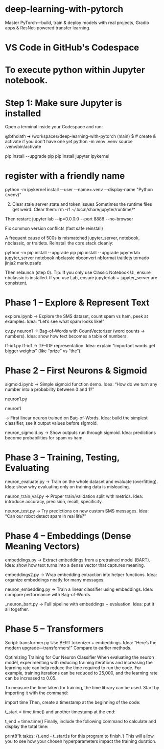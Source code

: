# deep-learning-with-pytorch
Master PyTorch—build, train &amp; deploy models with real projects, Gradio apps &amp; ResNet-powered transfer learning.


# VS Code in GitHub's Codespace
# To execute python within Jupyter notebook.
# Step 1: Make sure Jupyter is installed
Open a terminal inside your Codespace and run:

@btholath ➜ /workspaces/deep-learning-with-pytorch (main) $ # create & activate if you don't have one yet
python -m venv .venv
source .venv/bin/activate

pip install --upgrade pip
pip install jupyter ipykernel

# register with a friendly name
python -m ipykernel install --user --name=.venv --display-name "Python (.venv)"



2) Clear stale server state and token issues
Sometimes the runtime files get weird. Clear them:
rm -rf ~/.local/share/jupyter/runtime/*


Then restart:
jupyter lab --ip=0.0.0.0 --port 8888 --no-browser


Fix common version conflicts (fast safe reinstall)

A frequent cause of 500s is mismatched jupyter_server, notebook, nbclassic, or traitlets. Reinstall the core stack cleanly:

python -m pip install --upgrade pip
pip install --upgrade jupyterlab jupyter_server notebook nbclassic nbconvert nbformat traitlets tornado jinja2 markupsafe

Then relaunch (step 0).
Tip: If you only use Classic Notebook UI, ensure nbclassic is installed. If you use Lab, ensure jupyterlab + jupyter_server are consistent.




# Phase 1 – Explore & Represent Text

explore.ipynb → Explore the SMS dataset, count spam vs ham, peek at examples.
Idea: “Let’s see what spam looks like!”

cv.py neuron1  → Bag-of-Words with CountVectorizer (word counts → numbers).
Idea: show how text becomes a table of numbers.

tf-idf.py tf-idf  → TF-IDF representation.
Idea: explain “important words get bigger weights” (like “prize” vs “the”).


# Phase 2 – First Neurons & Sigmoid

sigmoid.ipynb → Simple sigmoid function demo.
Idea: “How do we turn any number into a probability between 0 and 1?”

neuron1.py

neuron1

 → First linear neuron trained on Bag-of-Words.
Idea: build the simplest classifier, see it output values before sigmoid.

neuron_sigmoid.py → Show outputs run through sigmoid.
Idea: predictions become probabilities for spam vs ham.



# Phase 3 – Training, Testing, Evaluating

neuron_evaluate.py → Train on the whole dataset and evaluate (overfitting).
Idea: show why evaluating only on training data is misleading.

neuron_train_val.py → Proper train/validation split with metrics.
Idea: introduce accuracy, precision, recall, specificity.

neuron_test.py → Try predictions on new custom SMS messages.
Idea: “Can our robot detect spam in real life?”


# Phase 4 – Embeddings (Dense Meaning Vectors)

embeddings.py → Extract embeddings from a pretrained model (BART).
Idea: show how text turns into a dense vector that captures meaning.

embeddings2.py → Wrap embedding extraction into helper functions.
Idea: organize embeddings neatly for many messages.

neuron_embedding.py → Train a linear classifier using embeddings.
Idea: compare performance with Bag-of-Words.

_neuron_bart.py → Full pipeline with embeddings + evaluation.
Idea: put it all together.




# Phase 5 – Transformers
Script: transformer.py
Use BERT tokenizer + embeddings.
Idea: “Here’s the modern upgrade—transformers!” Compare to earlier methods.




Optimizing Training for Our Neuron Classifier
When evaluating the neuron model, experimenting with reducing training iterations and increasing the learning rate can help reduce the time required to run the code. For example, training iterations can be reduced to 25,000, and the learning rate can be increased to 0.05.

To measure the time taken for training, the time library can be used. Start by importing it with the command:

import time
Then, create a timestamp at the beginning of the code:

t_start = time.time()
and another timestamp at the end:

t_end = time.time()
Finally, include the following command to calculate and display the total time:

print(f'It takes: {t_end - t_start}s for this program to finish.')
This will allow you to see how your chosen hyperparameters impact the training duration.
